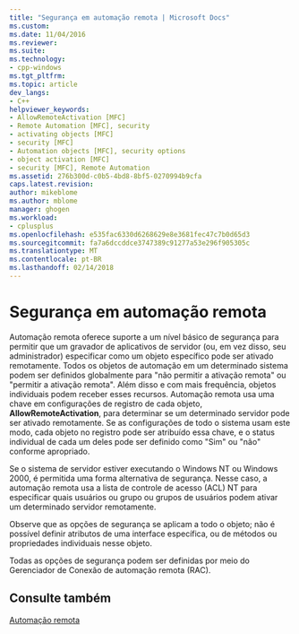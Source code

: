 ```yaml
---
title: "Segurança em automação remota | Microsoft Docs"
ms.custom: 
ms.date: 11/04/2016
ms.reviewer: 
ms.suite: 
ms.technology:
- cpp-windows
ms.tgt_pltfrm: 
ms.topic: article
dev_langs:
- C++
helpviewer_keywords:
- AllowRemoteActivation [MFC]
- Remote Automation [MFC], security
- activating objects [MFC]
- security [MFC]
- Automation objects [MFC], security options
- object activation [MFC]
- security [MFC], Remote Automation
ms.assetid: 276b300d-c0b5-4bd8-8bf5-0270994b9cfa
caps.latest.revision: 
author: mikeblome
ms.author: mblome
manager: ghogen
ms.workload:
- cplusplus
ms.openlocfilehash: e535fac6330d6268629e8e3681fec47c7b0d65d3
ms.sourcegitcommit: fa7a6dccddce3747389c91277a53e296f905305c
ms.translationtype: MT
ms.contentlocale: pt-BR
ms.lasthandoff: 02/14/2018
---
```

# <a name="security-in-remote-automation"></a>Segurança em automação remota
Automação remota oferece suporte a um nível básico de segurança para permitir que um gravador de aplicativos de servidor (ou, em vez disso, seu administrador) especificar como um objeto específico pode ser ativado remotamente. Todos os objetos de automação em um determinado sistema podem ser definidos globalmente para "não permitir a ativação remota" ou "permitir a ativação remota". Além disso e com mais frequência, objetos individuais podem receber esses recursos. Automação remota usa uma chave em configurações de registro de cada objeto, **AllowRemoteActivation**, para determinar se um determinado servidor pode ser ativado remotamente. Se as configurações de todo o sistema usam este modo, cada objeto no registro pode ser atribuído essa chave, e o status individual de cada um deles pode ser definido como "Sim" ou "não" conforme apropriado.  
  
 Se o sistema de servidor estiver executando o Windows NT ou Windows 2000, é permitida uma forma alternativa de segurança. Nesse caso, a automação remota usa a lista de controle de acesso (ACL) NT para especificar quais usuários ou grupo ou grupos de usuários podem ativar um determinado servidor remotamente.  
  
 Observe que as opções de segurança se aplicam a todo o objeto; não é possível definir atributos de uma interface específica, ou de métodos ou propriedades individuais nesse objeto.  
  
 Todas as opções de segurança podem ser definidas por meio do Gerenciador de Conexão de automação remota (RAC).  
  
## <a name="see-also"></a>Consulte também  
 [Automação remota](../mfc/remote-automation.md)

